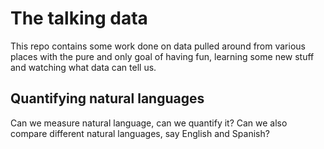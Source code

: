 # The talking data

This repo contains some work done on data pulled around from various places with the pure and only goal of having fun, learning some new stuff and watching what data can tell us.

## Quantifying natural languages

Can we measure natural language, can we quantify it? Can we also compare different natural languages, say English and Spanish?
